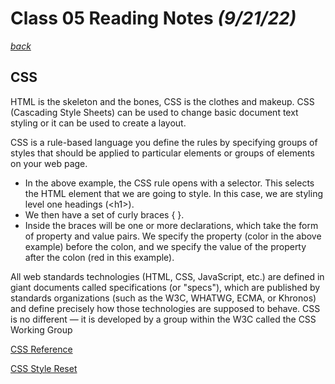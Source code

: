 # Class 05 Reading Notes *(9/21/22)*

[*back*](../README.md)

## CSS

HTML is the skeleton and the bones, CSS is the clothes and makeup. CSS (Cascading Style Sheets) can be used to change basic document text styling or it can be used to create a layout.

CSS is a rule-based language you define the rules by specifying groups of styles that should be applied to particular elements or groups of elements on your web page.

- In the above example, the CSS rule opens with a selector. This selects the HTML element that we are going to style. In this case, we are styling level one headings (\<h1\>).
- We then have a set of curly braces { }.
- Inside the braces will be one or more declarations, which take the form of property and value pairs. We specify the property (color in the above example) before the colon, and we specify the value of the property after the colon (red in this example).

All web standards technologies (HTML, CSS, JavaScript, etc.) are defined in giant documents called specifications (or "specs"), which are published by standards organizations (such as the W3C, WHATWG, ECMA, or Khronos) and define precisely how those technologies are supposed to behave. CSS is no different — it is developed by a group within the W3C called the CSS Working Group

[CSS Reference](https://developer.mozilla.org/en-US/docs/Web/CSS/Reference)

[CSS Style Reset](https://meyerweb.com/eric/tools/css/reset/)

